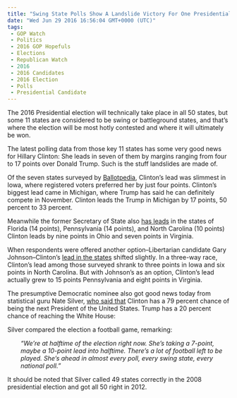 ```yaml
---
title: "Swing State Polls Show A Landslide Victory For One Presidential Candidate"
date: "Wed Jun 29 2016 16:56:04 GMT+0000 (UTC)"
tags: 
 - GOP Watch
 - Politics
 - 2016 GOP Hopefuls
 - Elections
 - Republican Watch
 - 2016
 - 2016 Candidates
 - 2016 Election
 - Polls
 - Presidential Candidate
---
```

<p>The 2016 Presidential election will technically take place in all 50 states, but some 11 states are considered to be swing or battleground states, and that&#x2019;s where the election will be most hotly contested and where it will ultimately be won.</p><p>The latest polling data from those key 11 states has some very good news for Hillary Clinton: She leads in seven of them by margins ranging from four to 17 points over Donald Trump. Such is the stuff landslides are made of.</p><p>Of the seven states surveyed by <a href="https://ballotpedia.org/Polling" onclick="__gaTracker(&apos;send&apos;, &apos;event&apos;, &apos;outbound-article&apos;, &apos;https://ballotpedia.org/Polling&apos;, &apos;Ballotpedia&apos;);" target="_blank">Ballotpedia</a>, Clinton&#x2019;s lead was slimmest in Iowa, where registered voters preferred her by just four points. Clinton&#x2019;s biggest&#xA0;lead came in Michigan, where Trump has said he can definitely compete in November. Clinton leads the Trump in Michigan&#xA0;by 17 points, 50 percent to 33 percent.</p><p>Meanwhile the former Secretary of State also <a href="https://ballotpedia.org/Polling" onclick="__gaTracker(&apos;send&apos;, &apos;event&apos;, &apos;outbound-article&apos;, &apos;https://ballotpedia.org/Polling&apos;, &apos;has leads&apos;);" target="_blank">has leads</a> in the states of Florida&#xA0;(14 points), Pennsylvania (14 points), and North Carolina (10 points) Clinton leads by nine points in Ohio and seven points in Virginia.</p><p>When respondents were offered another option&#x2013;Libertarian candidate Gary Johnson&#x2013;Clinton&#x2019;s <a href="https://ballotpedia.org/Polling" onclick="__gaTracker(&apos;send&apos;, &apos;event&apos;, &apos;outbound-article&apos;, &apos;https://ballotpedia.org/Polling&apos;, &apos;lead in the states&apos;);" target="_blank">lead in the states</a> shifted slightly.&#xA0;In a three-way race, Clinton&#x2019;s lead among those surveyed shrank to three points in Iowa and six points in North Carolina. But with Johnson&#x2019;s as an option, Clinton&#x2019;s lead actually grew to 15 points Pennsylvania and eight points in Virginia.</p><p>The presumptive Democratic nominee also got good news today from statistical guru Nate Silver, <a href="http://abcnews.go.com/Politics/fivethirtyeights-nate-silver-predicts-hillary-clinton-wins-election/story?id=40213871" onclick="__gaTracker(&apos;send&apos;, &apos;event&apos;, &apos;outbound-article&apos;, &apos;http://abcnews.go.com/Politics/fivethirtyeights-nate-silver-predicts-hillary-clinton-wins-election/story?id=40213871&apos;, &apos;who said that&apos;);" target="_blank">who said that</a> Clinton has a 79 percent chance of being the next President of the United States. Trump has a 20 percent chance of reaching the White House:</p><p><script async src="//platform.twitter.com/widgets.js" charset="utf-8"></script></p><p>Silver compared the election a football game, remarking:</p><p style="padding-left: 30px;"><em>&#x201C;We&#x2019;re at halftime of the election right now. She&#x2019;s taking a 7-point, maybe a 10-point lead into halftime. There&#x2019;s a lot of football left to be played. She&#x2019;s ahead in almost every poll, every swing state, every national poll.&#x201D;</em></p><p>It should be noted that Silver&#xA0;called 49 states correctly in the 2008 presidential election and got all 50 right in 2012.</p>